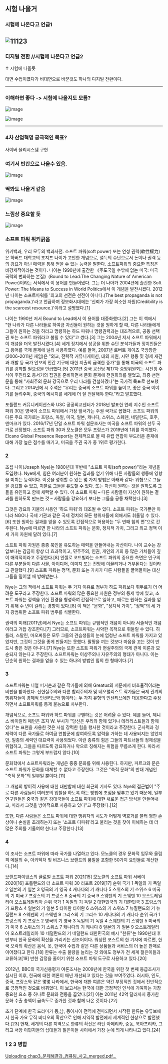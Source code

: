 ## 시험 나올거

### 시험에 나온다고 언급1

![11123](https://user-images.githubusercontent.com/94778099/157619920-aac74bf7-e52f-45ca-a5ea-91e612e572c3.PNG)
------


### 디지털 전환 //시험에 나온다고 언급2
  ↑ 시험에 나올듯
  
  대면 수업이였다가 비대면으로 바꾼것도 하나의 디지털 전환이다.
  
  
-------

###  이해하면 좋다 -> 시험에 나올지도 모름?

![image](https://user-images.githubusercontent.com/94778099/157620093-efe55a55-58c7-449b-b70d-5bdb2039750b.png)

![image](https://user-images.githubusercontent.com/94778099/157620140-b6bcab65-40d8-4490-8a61-2e20e9fc58a9.png)



------

### 4차 산업혁명 궁극적인 목표?

사이버 물리시스템 구현


### 여기서 빈칸으로 나올수 있음.

![image](https://user-images.githubusercontent.com/94778099/158762932-94dd9187-e4b5-4d45-8047-1f15ac706bf1.png)

### 딱봐도 나올거 같음


![image](https://user-images.githubusercontent.com/94778099/158765064-e6a33fd8-6878-40f0-8f3e-bf85562b3454.png)


### 느낌상 중요할 듯

![image](https://user-images.githubusercontent.com/94778099/158767340-4828f9b4-acce-451e-98c5-950e3eba81f2.png)



### 소프트 파워 위키긁음

위키백과, 우리 모두의 백과사전.
소프트 파워(soft power) 또는 연성 권력(軟性權力)은 하버드 대학교의 조지프 나이가 고안한 개념으로, 설득의 수단으로서 돈이나 권력 등의 강요가 아닌 매력을 통해 얻을 수 있는 능력을 말한다. 소프트파워의 중요한 특징은 비강제적이라는 것이다. 나이는 1990년에 출간한 《주도국일 수밖에 없는 미국: 미국 국력의 변화하는 본질》(Bound to Lead:The Changing Nature of American Power)이라는 서적에서 이 용어를 만들어냈다. 그는 더 나아가 2004년에 출간한 Soft Power: The Means to Success in World Politics에서 이 개념을 발전시켰다. 2012년 나이는 소프트파워를 '최고의 선전은 선전이 아니다.(The best propaganda is not propaganda.)'라고 언급하며 정보화시대에는 '신뢰가 가장 희소한 자원(Credibility is the scarcest resource.)'이라고 설명했다.[1]

나이는 1990년 저서 Bound to Lead에서 이 용어를 대중화했다.[2] 그는 이 책에서 "한 나라가 다른 나라들로 하여금 자신들이 원하는 것을 원하게 할 때, 다른 나라들에게 그들이 원하는 것을 하라고 명령하는 하드 파워나 명령권력과는 대조적으로, 공동 선택권 또는 소프트 파워라고 불릴 수 있다"고 썼다.[3] 그는 2004년 저서 소프트 파워에서 이 개념을 더욱 발전시켰다.[4] 세계 정치에서 성공을 위한 수단 분석가들과 정치인들은 그 용어를 국제 문제에 널리 사용하였다. 예를 들어, 2007년 로버트 게이츠 국방장관(2006-2011년 재임)은 "외교, 전략적 커뮤니케이션, 대외 지원, 시민 행동 및 경제 재건과 개발 등 국가 안보의 민간 기구에 대한 지출의 급격한 증가"를 통해 미국의 소프트 파워를 강화할 필요성을 언급했다.[5] 2011년 중국 공산당 제17차 중앙위원회는 시진핑 주석이 후진타오 총서기의 집권을 준비하면서 문화 문제에 전원회의를 열었고, 최종 선언문을 통해 "사회주의 문화 강국으로 우리 나라를 건설하겠다"는 국가적 목표로 선포했다. 그리고 2014년에 시 주석은 "우리는 중국의 소프트 파워를 높이고, 좋은 중국 이야기를 들려주며, 중국의 메시지를 세계에 더 잘 전달해야 한다."라고 발표했다.

포틀랜드 커뮤니케이션스와 USC 공공외교센터가 2018년 발표한 연례 지수인 소프트 파워 30은 영국이 소프트 파워에서 가장 앞서가는 주권 국가로 꼽혔다. 소프트 파워의 다른 주요 국가로는 프랑스, 독일, 미국, 일본, 캐나다, 스위스, 스웨덴, 네덜란드, 호주, 덴마크가 있다. 2016/17년 단일 소프트 파워 설문조사는 미국을 소프트 파워의 선두 국가로 선정했다. 소프트 파워 30과 모노클은 모두 프랑스가 2019년에 1위를 차지했다. Elcano Global Presence Report는 전체적으로 볼 때 유럽 연합이 부드러운 존재에 대해 가장 높은 점수를 매기고, 미국을 주권 국가 중 1위로 평가한다.




### 2
조셉 나이(Joseph Nye)는 1980년대 후반에 "소프트 파워(soft power)"라는 개념을 도입했다. Nye에게, 힘은 여러분이 원하는 결과를 얻기 위해 다른 사람들의 행동에 영향을 미치는 능력이다. 이것을 성취할 수 있는 몇 가지 방법은 아래와 같다: 위협으로 그들을 강요할 수 있고, 지불로 그들을 유도할 수 있다. 또는 자신이 원하는 것을 원하도록 그들을 유인하고 함께 채택할 수 있다. 이 소프트 파워 – 다른 사람들이 자신이 원하는 결과를 원하도록 만드는 것 – 사람들을 강요하기 보다는 그들을 공동 채택한다.[3]

그것은 강요와 지불의 사용인 '하드 파워'와 대조될 수 있다. 소프트 파워는 국가뿐만 아니라 NGO나 국제 기관과 같은 국제 정치의 모든 행위자들에 의해서도 휘둘릴 수 있다.[6] 또한 원하는 결과를 얻을 수 있도록 간접적으로 허용하는 "두 번째 힘의 면"으로 간주된다. Nye에 따르면 한 나라의 소프트 파워는 문화, 정치적 가치, 그리고 외교 정책 이 세 가지 자원에 달려 있다.[7]

소프트 파워 자원은 종종 묵인을 유도하는 매력을 만들어내는 자산이다. 나이 교수는 강압보다는 감금이 항상 더 효과적이고, 민주주의, 인권, 개인의 기회 등 많은 가치들이 깊이 매력적이라고 주장한다.[8] 안젤로 코드빌라는 소프트 파워의 중요한 측면은 인구의 다른 부분들이 다른 사물, 아이디어, 이미지 또는 전망에 이끌리거나 거부된다는 것이라고 관찰했다.[9] 소프트 파워는 정책, 문화 또는 가치가 다른 사람들을 끌어들이는 대신 그들을 밀어낼 때 방해받는다.

Nye는 그의 책에서 소프트 파워는 두 가지 이유로 정부가 하드 파워보다 휘두르기 더 어려운 도구라고 주장한다. 소프트 파워의 많은 중요한 자원은 정부의 통제 밖에 있고, 소프트 파워는 정책을 위한 환경을 형성하여 간접적으로 일하고, 때로는 원하는 결과를 얻기 위해 수 년이 걸리는 경향이 있다.[8] 이 책은 "문화", "정치적 가치", "정책"의 세 가지 광범위한 소프트 파워 범주를 식별한다.

권력의 미래(2011년)에서 Nye는 소프트 파워는 규범적인 개념이 아니라 서술적인 개념이라고 거듭 강조한다.[7] 그러므로, 소프트파워는 사악한 목적으로 휘둘릴 수 있다. 히틀러, 스탈린, 마오쩌둥은 모두 그들의 견습생들의 눈에 엄청난 소프트 파워를 가지고 있었지만, 그것이 그것을 좋게 만들지는 못했다. 팔짱을 끼는 것보다 마음을 꼬는 것이 반드시 좋은 것은 아니다.[7] Nye는 또한 소프트 파워가 현실주의의 국제 관계 이론과 모순되지 않는다고 주장한다. 소프트파워는 이상주의나 자유주의의 형태가 아니다. 이는 단순히 원하는 결과를 얻을 수 있는 하나의 방법인 힘의 한 형태이다.[7]


### 3

소프트파워는 니얼 퍼거슨과 같은 작가들에 의해 Greatus의 서문에서 비효율적이라는 비판을 받아왔다. 신현실주의와 다른 합리주의자 및 네오럴리스트 작가들은 국제 관계의 행위자들이 경제적 인센티브와 힘이라는 두 가지 유형의 인센티브에만 대응한다고 주장하면서 소프트파워를 통제 불능으로 치부한다.

개념적으로, 소프트 파워와 하드 파워를 구별하는 것은 어려울 수 있다. 예를 들어, 제니스 바이럴리 매턴은 조지 W. 부시가 "당신은 우리와 함께 있거나 테러리스트들과 함께 있다"는 표현을 사용한 것은 사실 강력한 힘을 행사한 것이라고 주장한다. 군사력과 경제력이 다른 국가들로 하여금 연합군에 참여하도록 압력을 가하는 데 사용되지는 않았지만, 일종의 세력인 대표력이 사용되었다. 이런 종류의 힘은 그들의 파트너들의 정체성을 위협하고, 그들을 따르도록 강요하거나 악으로 칭해지는 위험을 무릅쓰게 한다. 따라서 소프트 파워는 그렇게 부드럽지 않다.[10]

문화학에서 소프트파워라는 개념은 종종 문화를 위해 사용된다. 하지만, 파르크와 문은 소프트 파워가 문화를 대체할 수 없다고 주장한다. 그것은 "축적 문화"의 반대 개념인 "축적 문화"의 일부일 뿐이다.[11]

그 개념의 방어적 사용에 대한 태만함에 대한 최근의 기사도 있다. Nye의 접근법이 "주로 다른 사람들이 여러분의 입찰을 하도록 하는 방법에 초점을 맞추고 있기 때문에, 일부 연구원들은 중국과 같은 강대국들이 소프트 파워에 대한 새로운 접근 방식을 만들어내고, 따라서 그것을 방어적으로 사용하고 있다"고 주장했다.[12]

또한, 다른 사람들은 소프트 파워에 대한 행위자의 시도가 어떻게 역효과를 불러 평판 손상이나 손실을 초래하는지 또는 '소프트 디파워'라고 불리는 것을 찾아 이해하는 데 더 많은 주의를 기울여야 한다고 주장한다.[13]


### 4
이 조사는 소프트 파워에 따라 국가를 나열하고 있다. 모노클의 경우 문화적 임무와 올림픽 메달의 수, 아키텍처 및 비즈니스 브랜드의 품질을 포함한 50가지 요인들로 계산한다.[14]

브랜드파이낸스의 글로벌 소프트 파워 2021[15]	모노클의 소프트 파워 서베이 2020[16]	포틀랜드의 더 소프트 파워 30 리포트 2019[17]
순위	국가
1	독일의 기 독일
2	일본의 기 일본
3	영국의 기 영국
4	캐나다의 기 캐나다
5	스위스의 기 스위스
6	미국의 기 미국
7	프랑스의 기 프랑스
8	중국의 기 중국
9	스웨덴의 기 스웨덴
10	오스트레일리아 오스트레일리아
순위	국가
1	독일의 기 독일
2	대한민국의 기 대한민국
3	프랑스의 기 프랑스
4	일본의 기 일본
5	타이완 타이완
6	스위스의 기 스위스
7	뉴질랜드의 기 뉴질랜드
8	스웨덴의 기 스웨덴
9	그리스의 기 그리스
10	캐나다의 기 캐나다
순위	국가
1	프랑스의 기 프랑스
2	영국의 기 영국
3	독일의 기 독일
4	스웨덴의 기 스웨덴
5	미국의 기 미국
6	스위스의 기 스위스
7	캐나다의 기 캐나다
8	일본의 기 일본
9	오스트레일리아 오스트레일리아
10	네덜란드의 기 네덜란드
대한민국의 예시
"한류"는 1990년대 후반부터 한국 문화의 확산을 가리키는 신조어이다. 워싱턴 포스트의 한 기자에 따르면, 한국 오락의 확산은 음식, 옷, 한국어 수업과 같은 다른 상품들과 서비스의 더 높은 판매로 이어졌다고 한다.[18] 한류는 수출 물량을 늘리는 것 외에도 정부가 전 세계 젊은이들과 교류하고[19] 반한 감정을 줄이기 위한 소프트 파워 도구로 사용하고 있다.[20]

2012년, BBC의 국가신용평가 여론조사는 2009년에 한국을 위한 첫 번째 등급조사가 실시된 이후, 한국에 대한 여론이 매년 개선되고 있다는 것을 보여주었다. 러시아, 인도, 중국, 프랑스와 같은 몇몇 나라에서, 한국에 대한 여론은 약간 부정적인 것에서 전반적으로 긍정적인 것으로 바뀌었다. 이 보고서는 한국에 대한 긍정적인 인식에 기여하는 가장 중요한 요소 중 하나로 문화와 전통을 꼽았다.[21] 이는 2011년 42억 달러까지 증가한 문화 수출 총액이 급속도로 증가한 것과 함께 나온 것이다.[22]

초기 단계에 한국 드라마가 동,남, 동아시아 전역에 전파되면서 시작된 한류는 유튜브에서 한국 가요 뮤직 비디오의 확산으로 인해 지역적 발전에서 세계적인 현상으로 발전했다.[23] 현재, 세계의 다른 지역으로 한류의 확산은 라틴 아메리카, 중동, 북아프리카, 그리고 서양 이민자들의 십대들과 젊은이들 사이에서 가장 눈에 띄게 나타나고 있다.[24]




### 1 2 3 병합  
[Uploading chap3_문제해결과_컴퓨팅_사고_merged.pdf…]()

